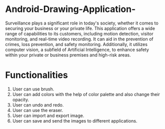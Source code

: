 # Android-Drawing-Application-
Surveillance plays a significant role in today's society, whether it comes to securing your business or your private life. This application offers a wide range of capabilities to its customers, including motion detection, visitor monitoring, and real-time video recording. It can aid in the prevention of crimes, loss prevention, and safety monitoring. Additionally, it utilizes computer vision, a subfield of Artificial Intelligence, to enhance safety within your private or business premises and high-risk areas.


# Functionalities
1) User can use brush.
2) User can add colors with the help of color palette and also change their opacity.
3) User can undo and redo.
4) User can use the eraser.
5) User can import and export image.
6) User can save and send the images to different applications.
